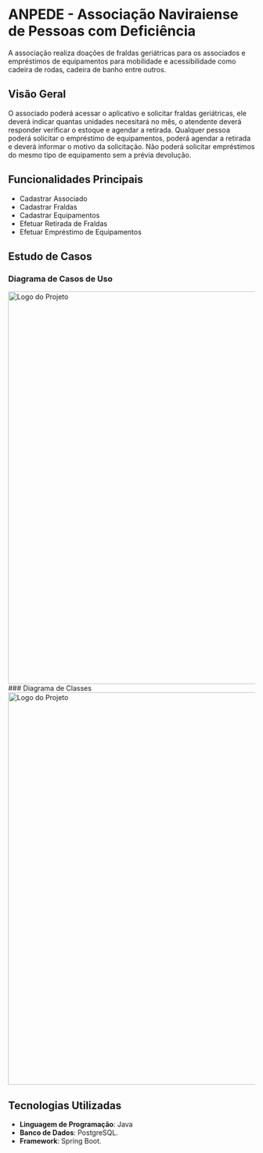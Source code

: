 # ANPEDE - Associação Naviraiense de Pessoas com Deficiência

A associação realiza doações de fraldas geriátricas para os associados e empréstimos de equipamentos para mobilidade e acessibilidade como cadeira de rodas, cadeira de banho entre outros.

## Visão Geral
O associado poderá acessar o aplicativo e solicitar fraldas geriátricas, ele deverá indicar quantas unidades necesitará no mês, o atendente deverá responder verificar o estoque e agendar a retirada.
Qualquer pessoa poderá solicitar o empréstimo de equipamentos, poderá agendar a retirada e deverá informar o motivo da solicitação. Não poderá solicitar empréstimos do mesmo tipo de equipamento sem a prévia devolução.


## Funcionalidades Principais
- Cadastrar Associado
- Cadastrar Fraldas
- Cadastrar Equipamentos
- Efetuar Retirada de Fraldas
- Efetuar Empréstimo de Equipamentos

## Estudo de Casos
### Diagrama de Casos de Uso
  <img src="docs/gamelist.png" alt="Logo do Projeto" width="800">
### Diagrama de Classes
  <img src="docs/gamelist.png" alt="Logo do Projeto" width="800">


## Tecnologias Utilizadas
- **Linguagem de Programação**: Java
- **Banco de Dados**: PostgreSQL.
- **Framework**: Spring Boot.


